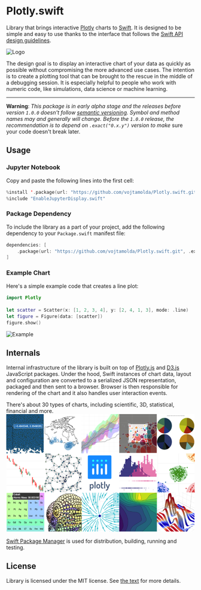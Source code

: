 
# Plotly.swift

Library that brings interactive [Plotly](https://plot.ly/javascript/) charts to [Swift](https://swift.org/). It is designed to be simple and easy to use thanks to the interface that follows the [Swift API design guidelines](https://swift.org/documentation/api-design-guidelines/).

![Logo](https://upload.wikimedia.org/wikipedia/commons/3/37/Plotly-logo-01-square.png)

The design goal is to display an interactive chart of your data as quickly as possible without compromising the more advanced use cases. The intention is to create a plotting tool that can be brought to the rescue in the middle of a debugging session. It is especially helpful to people who work with numeric code, like simulations, data science or machine learning.

---
**Warning**: _This package is in early alpha stage and the releases before version `1.0.0` doesn't follow [semantic versioning](https://semver.org/). Symbol and method names may and generally will change. Before the `1.0.0` release, the recommendation is to depend on `.exact("0.x.y")` version to make_ sure your code doesn't break later.


## Usage

### Jupyter Notebook
Copy and paste the following lines into the first cell:

```swift
%install '.package(url: "https://github.com/vojtamolda/Plotly.swift.git", .exact("0.x.y"))' Plotly
%include "EnableJupyterDisplay.swift"
```

### Package Dependency
To include the library as a part of your project, add the following dependency to your `Package.swift` manifest file:

```swift
dependencies: [
    .package(url: "https://github.com/vojtamolda/Plotly.swift.git", .exact("0.x.y")),
]
```

### Example Chart
Here's a simple example code that creates a line plot:

```swift
import Plotly

let scatter = Scatter(x: [1, 2, 3, 4], y: [2, 4, 1, 3], mode: .line)
let figure = Figure(data: [scatter])
figure.show()
```

<img src="https://images.plot.ly/plotly-documentation/images/output.png" alt="Example" width="60%">


## Internals

Internal infrastructure of the library is built on top of [Plotly.js](https://github.com/plotly/plotly.js) and [D3.js](https://d3js.org/) JavaScript packages. Under the hood, Swift instances of chart data, layout and configuration are converted to a serialized JSON representation, packaged and then sent to a browser. Browser is then responsible for rendering of the chart and it also handles user interaction events.
 
 There's about 30 types of charts, including scientific, 3D, statistical, financial and more.
![Demo](https://raw.githubusercontent.com/cldougl/plot_images/add_r_img/plotly_2017.png)

[Swift Package Manager](https://swift.org/package-manager/) is used for distribution, building, running and testing.


## License

Library is licensed under the MIT license. See [the text](License.txt) for more details.
